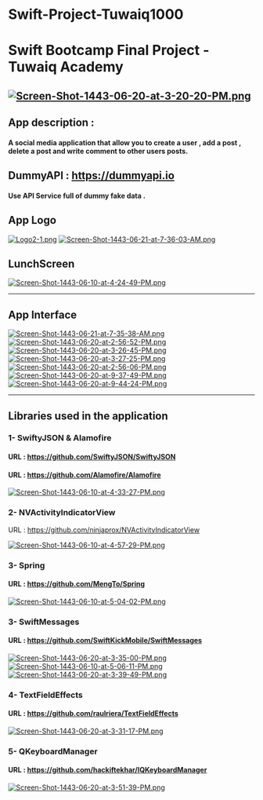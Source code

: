 # Swift-Project-Tuwaiq1000
# Swift Bootcamp Final Project - Tuwaiq Academy 
[![Screen-Shot-1443-06-20-at-3-20-20-PM.png](https://i.postimg.cc/FH2hYbHV/Screen-Shot-1443-06-20-at-3-20-20-PM.png)](https://postimg.cc/9Dt6S7TD)
---
## App description :
#### A social media application that allow you to create a user , add a post , delete a post and write comment to other users posts.

## DummyAPI : https://dummyapi.io 
#### Use API Service full of dummy fake data .

## App Logo 
[![Logo2-1.png](https://i.postimg.cc/0QhRjyLd/Logo2-1.png)](https://postimg.cc/CBC66SMz)
[![Screen-Shot-1443-06-21-at-7-36-03-AM.png](https://i.postimg.cc/wBJs7xH7/Screen-Shot-1443-06-21-at-7-36-03-AM.png)](https://postimg.cc/rdVpHkDk)

## LunchScreen 
[![Screen-Shot-1443-06-10-at-4-24-49-PM.png](https://i.postimg.cc/281Q88j3/Screen-Shot-1443-06-10-at-4-24-49-PM.png)](https://postimg.cc/F7QdTvLQ)

---
## App Interface 
[![Screen-Shot-1443-06-21-at-7-35-38-AM.png](https://i.postimg.cc/NGTYSyDy/Screen-Shot-1443-06-21-at-7-35-38-AM.png)](https://postimg.cc/Sjywzxwq)
[![Screen-Shot-1443-06-20-at-2-56-52-PM.png](https://i.postimg.cc/2y3yfk5H/Screen-Shot-1443-06-20-at-2-56-52-PM.png)](https://postimg.cc/1VhsGZw6)
[![Screen-Shot-1443-06-20-at-3-26-45-PM.png](https://i.postimg.cc/rmdVshSj/Screen-Shot-1443-06-20-at-3-26-45-PM.png)](https://postimg.cc/Kk2SsDp3)
[![Screen-Shot-1443-06-20-at-3-27-25-PM.png](https://i.postimg.cc/50FJbXVk/Screen-Shot-1443-06-20-at-3-27-25-PM.png)](https://postimg.cc/KkFw5v4n)
[![Screen-Shot-1443-06-20-at-2-56-06-PM.png](https://i.postimg.cc/wTgHJTzn/Screen-Shot-1443-06-20-at-2-56-06-PM.png)](https://postimg.cc/4nLrRGm1)
[![Screen-Shot-1443-06-20-at-9-37-49-PM.png](https://i.postimg.cc/xddC5mCh/Screen-Shot-1443-06-20-at-9-37-49-PM.png)](https://postimg.cc/5XZbN68S)
[![Screen-Shot-1443-06-20-at-9-44-24-PM.png](https://i.postimg.cc/7Zz8kYRh/Screen-Shot-1443-06-20-at-9-44-24-PM.png)](https://postimg.cc/pmP1QxRM)

---

## Libraries used in the application 
### 1- SwiftyJSON & Alamofire

#### URL : https://github.com/SwiftyJSON/SwiftyJSON
#### URL : https://github.com/Alamofire/Alamofire
[![Screen-Shot-1443-06-10-at-4-33-27-PM.png](https://i.postimg.cc/RZyn0jVm/Screen-Shot-1443-06-10-at-4-33-27-PM.png)](https://postimg.cc/PCbq3VwV)

### 2- NVActivityIndicatorView

URL : https://github.com/ninjaprox/NVActivityIndicatorView

[![Screen-Shot-1443-06-10-at-4-57-29-PM.png](https://i.postimg.cc/3xbQDWT0/Screen-Shot-1443-06-10-at-4-57-29-PM.png)](https://postimg.cc/tsPMKq79)

### 3- Spring

#### URL : https://github.com/MengTo/Spring
[![Screen-Shot-1443-06-10-at-5-04-02-PM.png](https://i.postimg.cc/kG1D6qXJ/Screen-Shot-1443-06-10-at-5-04-02-PM.png)](https://postimg.cc/Cn8w9yqX)

### 3- SwiftMessages

#### URL : https://github.com/SwiftKickMobile/SwiftMessages
[![Screen-Shot-1443-06-20-at-3-35-00-PM.png](https://i.postimg.cc/NjgHNHqt/Screen-Shot-1443-06-20-at-3-35-00-PM.png)](https://postimg.cc/3dcNNWxf)
[![Screen-Shot-1443-06-10-at-5-06-11-PM.png](https://i.postimg.cc/1zLydBJK/Screen-Shot-1443-06-10-at-5-06-11-PM.png)](https://postimg.cc/jW4VwHVW)
[![Screen-Shot-1443-06-20-at-3-39-49-PM.png](https://i.postimg.cc/bw7d7D4d/Screen-Shot-1443-06-20-at-3-39-49-PM.png)](https://postimg.cc/jDhsN5xr)

### 4- TextFieldEffects

#### URL : https://github.com/raulriera/TextFieldEffects
[![Screen-Shot-1443-06-20-at-3-31-17-PM.png](https://i.postimg.cc/7ZpXjhKL/Screen-Shot-1443-06-20-at-3-31-17-PM.png)](https://postimg.cc/FYVjLr5t)

### 5- QKeyboardManager

#### URL : https://github.com/hackiftekhar/IQKeyboardManager
[![Screen-Shot-1443-06-20-at-3-51-39-PM.png](https://i.postimg.cc/kX6dSjhR/Screen-Shot-1443-06-20-at-3-51-39-PM.png)](https://postimg.cc/rKkbX9Tq)
